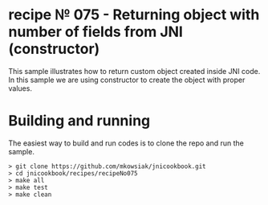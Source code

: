 # recipe № 075 - Returning object with number of fields from JNI (constructor)

This sample illustrates how to return custom object created inside JNI code. In this sample we are using constructor to create the object with proper values.

# Building and running

The easiest way to build and run codes is to clone the repo and run the sample.

    > git clone https://github.com/mkowsiak/jnicookbook.git
    > cd jnicookbook/recipes/recipeNo075
    > make all
    > make test
    > make clean
